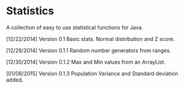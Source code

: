 Statistics
==========

A collection of easy to use statistical functions for Java.

[12/22/2014] Version 0.1 
				Basic stats. Normal distribution and Z score.
				
[12/29/2014] Version 0.1.1
				Random number generators from ranges.
				
[12/30/2014] Version 0.1.2
				Max and Min values from an ArrayList.

[01/08/2015] Version 0.1.3
				Population Variance and Standard deviation added.